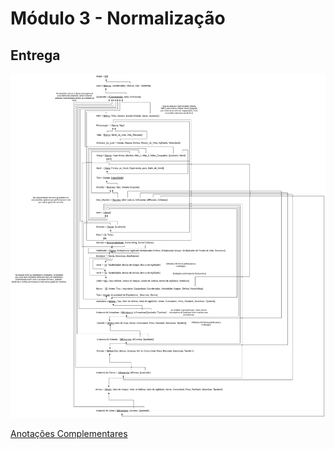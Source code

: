 # Módulo 3 - Normalização

## Entrega
![](./prev/vikings_MRel_Normalizado-v0.4.png)

[Anotações Complementares](./Normalizacao.md)
